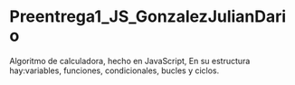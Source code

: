 # Preentrega1_JS_GonzalezJulianDario

Algoritmo de calculadora, hecho en JavaScript, En su estructura hay:variables, funciones, condicionales, bucles y ciclos.
